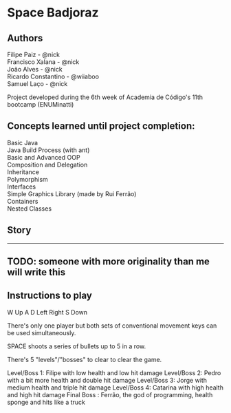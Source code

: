 # Space Badjoraz

## Authors
Filipe Paiz - @nick<br>
Francisco Xalana - @nick<br>
João Alves - @nick<br>
Ricardo Constantino - @wiiaboo<br>
Samuel Laço - @nick<br>

Project developed during the 6th week of Academia de Código's 11th bootcamp (ENUMinatti)<br>

## Concepts learned until project completion:

Basic Java<br>
Java Build Process (with ant)<br>
Basic and Advanced OOP<br>
Composition and Delegation<br>
Inheritance<br>
Polymorphism<br>
Interfaces<br>
Simple Graphics Library (made by Rui Ferrão)<br>
Containers<br>
Nested Classes<br>

## Story

---
TODO: someone with more originality than me will write this
---

## Instructions to play

  W           Up 
A   D    Left    Right
  S          Down

There's only one player but both sets of conventional movement keys can be used simultaneously.

SPACE shoots a series of bullets up to 5 in a row.

There's 5 "levels"/"bosses" to clear to clear the game.

Level/Boss 1: Filipe with low health and low hit damage
Level/Boss 2: Pedro  with a bit more health and double hit damage
Level/Boss 3: Jorge  with medium health and triple hit damage
Level/Boss 4: Catarina with high health and high hit damage
Final Boss  : Ferrão, the god of programming, health sponge and hits like a truck

